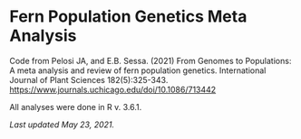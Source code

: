 # Fern Population Genetics Meta Analysis 

Code from Pelosi JA, and E.B. Sessa. (2021) From Genomes to Populations: A meta analysis and review of fern population genetics. International Journal of Plant Sciences 182(5):325-343. https://www.journals.uchicago.edu/doi/10.1086/713442 

All analyses were done in R v. 3.6.1.

<i>Last updated May 23, 2021. </i> 
